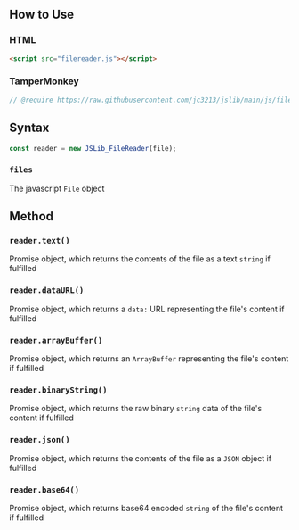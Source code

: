 ## How to Use
### HTML
```HTML
<script src="filereader.js"></script>
```
### TamperMonkey
```javascript
// @require https://raw.githubusercontent.com/jc3213/jslib/main/js/filereader.js
```
## Syntax
```javascript
const reader = new JSLib_FileReader(file);
```
### `files`
The javascript `File` object
## Method
### `reader.text()`
Promise object, which returns the contents of the file as a text `string` if fulfilled
### `reader.dataURL()`
Promise object, which returns a `data:` URL representing the file's content if fulfilled
### `reader.arrayBuffer()`
Promise object, which returns an `ArrayBuffer` representing the file's content if fulfilled
### `reader.binaryString()`
Promise object, which returns the raw binary `string` data of the file's content if fulfilled
### `reader.json()`
Promise object, which returns the contents of the file as a `JSON` object if fulfilled
### `reader.base64()`
Promise object, which returns base64 encoded `string` of the file's content if fulfilled
